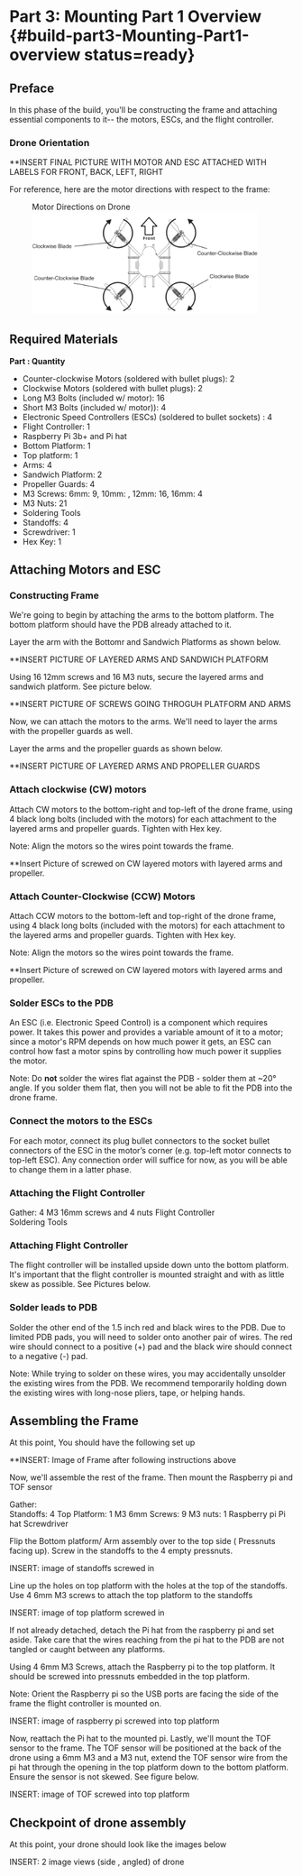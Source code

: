 # Part 3: Mounting Part 1  Overview {#build-part3-Mounting-Part1-overview status=ready}


## Preface
In this phase of the build, you'll be constructing the frame and attaching essential components to it-- the motors, ESCs, and the flight controller.

### Drone Orientation

**INSERT FINAL PICTURE WITH MOTOR AND ESC ATTACHED WITH LABELS FOR FRONT, BACK, LEFT, RIGHT

For reference, here are the motor directions with respect to the frame:

<figure>
    <figcaption>Motor Directions on Drone</figcaption>
    <img style='width:400px' src="photos/motor_directions.png"/>
</figure>

<!--
<figure>
    <figcaption>Labeled drone</figcaption>
    <img style='width:200px' src=""/>
</figure>
-->
## Required Materials

**Part : Quantity**
 
- Counter-clockwise Motors (soldered with bullet plugs): 2
- Clockwise Motors (soldered with bullet plugs): 2
- Long M3 Bolts (included w/ motor): 16
- Short M3 Bolts (included w/ motor)): 4
- Electronic Speed Controllers (ESCs) (soldered to bullet sockets) : 4
- Flight Controller: 1
- Raspberry Pi 3b+ and Pi hat
- Bottom Platform: 1
- Top platform: 1
- Arms: 4
- Sandwich Platform: 2
- Propeller Guards: 4
- M3 Screws: 6mm: 9, 10mm: , 12mm: 16, 16mm: 4
- M3 Nuts: 21
- Soldering Tools
- Standoffs: 4
- Screwdriver: 1
- Hex Key: 1



## Attaching Motors and ESC 

### Constructing Frame
We're going to begin by attaching the arms to the bottom platform. The bottom platform should have the PDB already attached to it. 


Layer the arm with the Bottomr and Sandwich Platforms as shown below. 

**INSERT PICTURE OF LAYERED ARMS AND SANDWICH PLATFORM

<!--
<figure>
    <figcaption>Layering arms and sandwich platform</figcaption>
    <img style='width:200px' src=""/>
</figure>
-->
Using 16 12mm screws and 16 M3 nuts, secure the layered arms and sandwich platform. See picture below.

**INSERT PICTURE OF SCREWS GOING THROGUH PLATFORM AND ARMS
<!--
<figure>
    <figcaption>Layering arms and sandwich platform</figcaption>
    <img style='width:200px' src=""/>
</figure>
-->
Now, we can attach the motors to the arms. We'll need to layer the arms with the propeller guards as well. 

Layer the arms and the propeller guards as shown below.

**INSERT PICTURE OF LAYERED ARMS AND PROPELLER GUARDS
<!--

<figure>
    <figcaption>Layering arms and propeller guards</figcaption>
    <img style='width:200px' src=""/>
</figure>
-->
### Attach clockwise (CW) motors

Attach CW motors to the bottom-right and top-left of the drone frame, using 4 black long bolts (included with the motors) for each attachment to the layered arms and propeller guards. Tighten with Hex key.

Note: Align the motors so the wires point towards the frame.

**Insert Picture of screwed on CW layered motors with layered arms and propeller.
<!--
<figure>
    <figcaption>Top view of Motor attachment</figcaption>
    <img style='width:200px' src=""/>
</figure>
-->
### Attach Counter-Clockwise (CCW) Motors

Attach CCW motors to the bottom-left and top-right of the drone frame, using 4 black long bolts (included with the motors) for each attachment to the layered arms and propeller guards. Tighten with Hex key.

Note: Align the motors so the wires point towards the frame.

**Insert Picture of screwed on CW layered motors with layered arms and propeller.
<!--
<figure>
    <figcaption>Top view of Motor attachment</figcaption>
    <img style='width:350px' src=""/>
</figure>
-->
### Solder ESCs to the PDB

An ESC (i.e. Electronic Speed Control) is a component which requires power. It takes this power and provides a variable amount of it to a motor; since a motor's RPM depends on how much power it gets, an ESC can control how fast a motor spins by controlling how much power it supplies the motor.
<!--
<figure>
    <figcaption>ESCs Soldered to PDB</figcaption>
    <img style='width:400px' src=""/>
</figure>
-->

Note: Do **not** solder the wires flat against the PDB - solder them at ~20&deg; angle. If you solder them flat, then you will not be able to fit the PDB into the drone frame.   

### Connect the motors to the ESCs

For each motor, connect its plug bullet connectors to the socket bullet connectors of the ESC in the motor’s corner (e.g. top-left motor connects to top-left ESC). Any connection order will suffice for now, as you will be able to change them in a latter phase.


### Attaching the Flight Controller
Gather: 
4 M3 16mm screws and 4 nuts 
Flight Controller  
Soldering Tools  

### Attaching Flight Controller

The flight controller will be installed upside down unto the bottom platform. It's important that the flight controller is mounted straight and with as little skew as possible. See Pictures below.

<!--
<figure>
    <figcaption>Flight controller mounted</figcaption>
    <img style='width:300px' src=""/>
</figure>
-->

### Solder leads to PDB

Solder the other end of the 1.5 inch red and black wires to the PDB. Due to limited PDB pads, you will need to solder onto another pair of wires. The red wire should connect to a positive (+) pad and the black wire should connect to a negative (-) pad.

<!--
<figure>
    <figcaption>Battery Monitor Lead Soldered to PDB</figcaption>
    <img style='width:300px' src=""/>
</figure>
-->

Note: While trying to solder on these wires, you may accidentally unsolder the existing wires from the PDB. We recommend temporarily holding down the existing wires with long-nose pliers, tape, or helping hands. 

## Assembling the Frame

At this point, You should have the following set up

**INSERT: Image of Frame after following instructions above

<!--
<figure>
    <figcaption>Checkpoint</figcaption>
    <img style='width:300px' src=""/>
</figure>
-->
Now, we'll assemble the rest of the frame. Then mount the Raspberry pi and TOF sensor

Gather:  
Standoffs: 4
Top Platform: 1
M3 6mm Screws: 9
M3 nuts: 1
Raspberry pi
Pi hat
Screwdriver

Flip the Bottom platform/ Arm assembly over to the top side ( Pressnuts facing up). 
Screw in the standoffs to the 4 empty pressnuts.

INSERT: image of standoffs screwed in
<!--
<figure>
    <figcaption>Drone frame with standoffs</figcaption>
    <img style='width:300px' src=""/>
</figure>
-->
Line up the holes on top platform with the holes at the top of the standoffs. Use 4 6mm M3 screws to attach the top platform to the standoffs

INSERT: image of top platform screwed in
<!--
<figure>
    <figcaption>Drone frame with top platform attached</figcaption>
    <img style='width:300px' src=""/>
</figure>
-->
If not already detached, detach the Pi hat from the raspberry pi and set aside. Take care that the wires reaching from the pi hat to the PDB are not tangled or caught between any platforms.

Using 4 6mm M3 Screws, attach the Raspberry pi to the top platform. It should be screwed into pressnuts embedded in the top platform. 

Note: Orient the Raspberry pi so the USB ports are facing the side of the frame the flight controller is mounted on.

INSERT: image of raspberry pi screwed into top platform 
<!--
<figure>
    <figcaption>Drone frame with Raspberry Pi attached</figcaption>
    <img style='width:300px' src=""/>
</figure>
-->
Now, reattach the Pi hat to the mounted pi. Lastly, we'll mount the TOF sensor to the frame. 
The TOF sensor will be positioned at the back of the drone using a 6mm M3 and a M3 nut, extend the TOF sensor wire from the pi hat through the opening in the top platform down to the bottom platform.
Ensure the sensor is not skewed. See figure below.

INSERT: image of TOF screwed into top platform 
<!--
<figure>
    <figcaption>Mounted TOF sensor</figcaption>
    <img style='width:300px' src=""/>
</figure>
-->
## Checkpoint of drone assembly

At this point, your drone should look like the images below


INSERT: 2 image views (side , angled) of drone

<!--
<figure class="flow-subfigures">  
    <figcaption>Pi Hat</figcaption>
    <figure>
       <figcaption>View 1</figcaption>
       <img style='width:220px' src=""/>
    </figure>
    <figure>  
       <figcaption>View 2</figcaption>
       <img style='width:220px' src=""/>
    </figure>
</figure>
 -->
